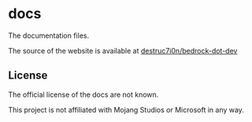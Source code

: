 # docs

The documentation files. 

The source of the website is available at [destruc7i0n/bedrock-dot-dev](https://github.com/destruc7i0n/bedrock-dot-dev)

## License

The official license of the docs are not known. 

This project is not affiliated with Mojang Studios or Microsoft in any way.
